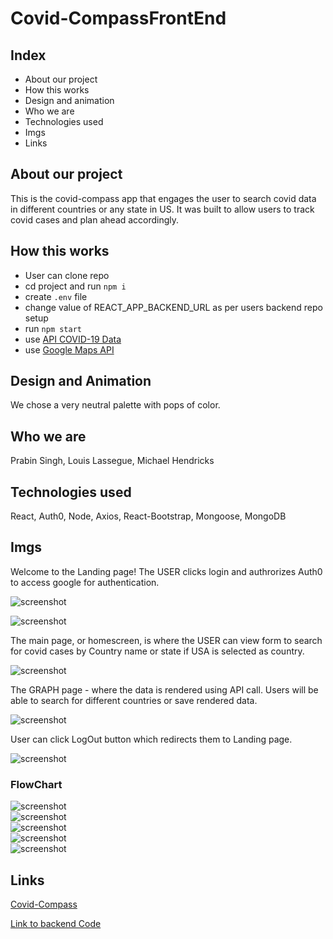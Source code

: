 # Covid-CompassFrontEnd

## Index

* About our project
* How this works
* Design and animation
* Who we are 
* Technologies used
* Imgs
* Links

## About our project

This is the covid-compass app that engages the user to search covid data in different countries or any state in US. It was built to allow users to track covid cases and plan ahead accordingly.

## How this works

- User can clone repo
- cd project and run ```npm i```
- create ```.env``` file
- change value of REACT_APP_BACKEND_URL as per users backend repo setup
- run ```npm start```
- use [API COVID-19 Data](https://api.covid19api.com/)
- use [Google Maps API](https://developers.google.com/maps/documentation)

## Design and Animation
We chose a very neutral palette with pops of color. 

## Who we are
Prabin Singh, Louis Lassegue, Michael Hendricks

## Technologies used
React, Auth0, Node, Axios, React-Bootstrap, Mongoose, MongoDB

## Imgs
Welcome to the Landing page! The USER clicks login and authrorizes Auth0 to access google for authentication. 

![screenshot](public/imgs/landing.png?raw=true "Initial Page")

![screenshot](public/imgs/auth0.png?raw=true "Initial Page")

The main page, or homescreen, is where the USER can view  form to search for covid cases by Country name or state if USA is selected as country.

![screenshot](public/imgs/main.png?raw=true "Initial Page")

The GRAPH page - where the data is rendered using API call. Users will be able to search for different countries or save rendered data.

![screenshot](public/imgs/graph.png?raw=true "Initial Page")

User can click LogOut button which redirects them to Landing page.

![screenshot](public/imgs/logout.png?raw=true "Initial Page")

### FlowChart
 
![screenshot](public/imgs/Wireframe1.png?raw=true "Initial Page")  
![screenshot](public/imgs/Wireframe2.png?raw=true "Initial Page")  
![screenshot](public/imgs/Wireframe3.png?raw=true "Initial Page")  
![screenshot](public/imgs/Wireframe4.png?raw=true "Initial Page")  
![screenshot](public/imgs/Domain.jpg?raw=true "Initial Page") 


## Links

[Covid-Compass](https://competent-heisenberg-10c4f7.netlify.app/)

[Link to backend Code](https://github.com/prabin544/Covid-CompassBackEnd)
